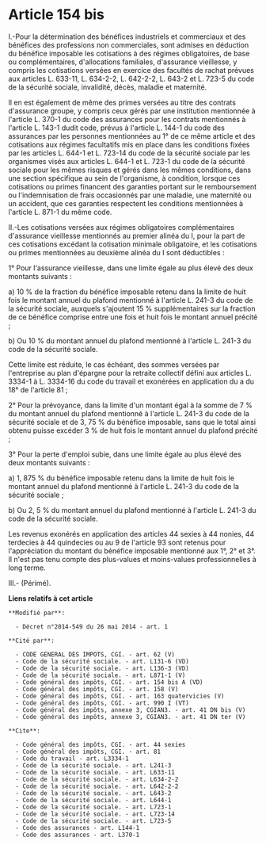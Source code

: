 # Article 154 bis

I.-Pour la détermination des bénéfices industriels et commerciaux et des bénéfices des professions non commerciales, sont
admises en déduction du bénéfice imposable les cotisations à des régimes obligatoires, de base ou complémentaires,
d'allocations familiales, d'assurance vieillesse, y compris les cotisations versées en exercice des facultés de rachat
prévues aux articles L. 633-11, 
L. 634-2-2, L. 642-2-2, 
L. 643-2 et L. 723-5 du code de la sécurité sociale, invalidité, décès, maladie et maternité. 

Il en est également de même des primes versées au titre des contrats d'assurance groupe, y compris ceux gérés par une
institution mentionnée à l'article L. 370-1 du code des assurances pour les contrats mentionnés à l'article L. 143-1 dudit
code, prévus à l'article L. 144-1 du code des assurances par les personnes mentionnées au 1° de ce même article et des
cotisations aux régimes facultatifs mis en place dans les conditions fixées par les articles L. 644-1 et L. 723-14 du code de
la sécurité sociale par les organismes visés aux articles L. 644-1 et L. 723-1 du code de la sécurité sociale pour les mêmes
risques et gérés dans les mêmes conditions, dans une section spécifique au sein de l'organisme, à condition, lorsque ces
cotisations ou primes financent des garanties portant sur le remboursement ou l'indemnisation de frais occasionnés par une
maladie, une maternité ou un accident, que ces garanties respectent les conditions mentionnées à l'article L. 871-1 du même
code. 

II.-Les cotisations versées aux régimes obligatoires complémentaires d'assurance vieillesse mentionnés au premier alinéa du
I, pour la part de ces cotisations excédant la cotisation minimale obligatoire, et les cotisations ou primes mentionnées au
deuxième alinéa du I sont déductibles : 

1° Pour l'assurance vieillesse, dans une limite égale au plus élevé des deux montants suivants : 

a) 10 % de la fraction du bénéfice imposable retenu dans la limite de huit fois le montant annuel du plafond mentionné à
l'article L. 241-3 du code de la sécurité sociale, auxquels s'ajoutent 15 % supplémentaires sur la fraction de ce bénéfice
comprise entre une fois et huit fois le montant annuel précité ; 

b) Ou 10 % du montant annuel du plafond mentionné à l'article L. 241-3 du code de la sécurité sociale. 

Cette limite est réduite, le cas échéant, des sommes versées par l'entreprise au plan d'épargne pour la retraite collectif
défini aux articles L. 3334-1 à L. 3334-16 du code du travail et exonérées en application du a du 18° de l'article 81 ; 

2° Pour la prévoyance, dans la limite d'un montant égal à la somme de 7 % du montant annuel du plafond mentionné à l'article
L. 241-3 du code de la sécurité sociale et de 3, 75 % du bénéfice imposable, sans que le total ainsi obtenu puisse excéder 3
% de huit fois le montant annuel du plafond précité ; 

3° Pour la perte d'emploi subie, dans une limite égale au plus élevé des deux montants suivants : 

a) 1, 875 % du bénéfice imposable retenu dans la limite de huit fois le montant annuel du plafond mentionné à l'article L.
241-3 du code de la sécurité sociale ; 

b) Ou 2, 5 % du montant annuel du plafond mentionné à l'article L. 241-3 du code de la sécurité sociale. 

Les revenus exonérés en application des articles 44 sexies à 44 nonies, 44 terdecies à 44 quindecies ou au 9 de l'article 93
sont retenus pour l'appréciation du montant du bénéfice imposable mentionné aux 1°, 2° et 3°. Il n'est pas tenu compte des
plus-values et moins-values professionnelles à long terme. 

III.- (Périmé).

**Liens relatifs à cet article**

	**Modifié par**:

	  - Décret n°2014-549 du 26 mai 2014 - art. 1

	**Cité par**:

	  - CODE GENERAL DES IMPOTS, CGI. - art. 62 (V)
	  - Code de la sécurité sociale. - art. L131-6 (VD)
	  - Code de la sécurité sociale. - art. L136-3 (VD)
	  - Code de la sécurité sociale. - art. L871-1 (V)
	  - Code général des impôts, CGI. - art. 154 bis A (VD)
	  - Code général des impôts, CGI. - art. 158 (V)
	  - Code général des impôts, CGI. - art. 163 quatervicies (V)
	  - Code général des impôts, CGI. - art. 990 I (VT)
	  - Code général des impôts, annexe 3, CGIAN3. - art. 41 DN bis (V)
	  - Code général des impôts, annexe 3, CGIAN3. - art. 41 DN ter (V)

	**Cite**:

	  - Code général des impôts, CGI. - art. 44 sexies
	  - Code général des impôts, CGI. - art. 81
	  - Code du travail - art. L3334-1
	  - Code de la sécurité sociale. - art. L241-3
	  - Code de la sécurité sociale. - art. L633-11
	  - Code de la sécurité sociale. - art. L634-2-2
	  - Code de la sécurité sociale. - art. L642-2-2
	  - Code de la sécurité sociale. - art. L643-2
	  - Code de la sécurité sociale. - art. L644-1
	  - Code de la sécurité sociale. - art. L723-1
	  - Code de la sécurité sociale. - art. L723-14
	  - Code de la sécurité sociale. - art. L723-5
	  - Code des assurances - art. L144-1
	  - Code des assurances - art. L370-1
